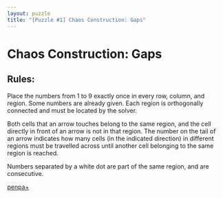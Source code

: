 ```yaml
---
layout: puzzle
title: "[Puzzle #1] Chaos Construction: Gaps"
---
```

# Chaos Construction: Gaps

## Rules:

Place the numbers from 1 to 9 exactly once in every row, column, and region. Some numbers are already given. Each region is orthogonally connected and must be located by the solver.

Both cells that an arrow touches belong to the same region, and the cell directly in front of an arrow is not in that region. The number on the tail of an arrow indicates how many cells (in the indicated direction) in different regions must be travelled across until another cell belonging to the same region is reached.

Numbers separated by a white dot are part of the same region, and are consecutive. 

[penpa+](https://tinyurl.com/27s3ylrt)
